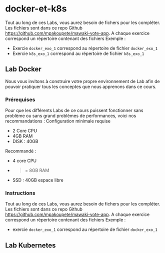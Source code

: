 # docker-et-k8s

Tout au long de ces Labs, vous aurez besoin de fichers pour les compléter. Les fichiers sont dans ce repo Github https://github.com/mpakoupete/mawaki-vote-app.
A chaque exercice correspond un répertoire contenant des fichiers
Exemple :
- Exercie `docker_exo_1` correspond au répertoire de fichier `docker_exo_1`
- Exercie `k8s_exo_1` correspond au répertoire de fichier `k8s_exo_1`

## Lab Docker

Nous vous invitons à construire votre propre environnement de Lab afin de pouvoir pratiquer tous les conceptes que nous apprenons dans ce cours.

### Prérequises

Pour que les différents Labs de ce cours puissent fonctionner sans problème ou sans grand problèmes de performances, voici nos recommandations :
Configuration minimale requise
* 2 Core CPU
* 4GB RAM
* DISK : 40GB

Recommandé :
* 4 core CPU
* >= 8GB RAM
* SSD : 40GB espace libre

### Instructions

Tout au long de ces Labs, vous aurez besoin de fichers pour les compléter. Les fichiers sont dans ce repo Github https://github.com/mpakoupete/mawaki-vote-app.
A chaque exercice correspond un répertoire contenant des fichiers
Exemple :
- exercie `docker_exo_1` correspond au répertoire de fichier `docker_exo_1`

## Lab Kubernetes
